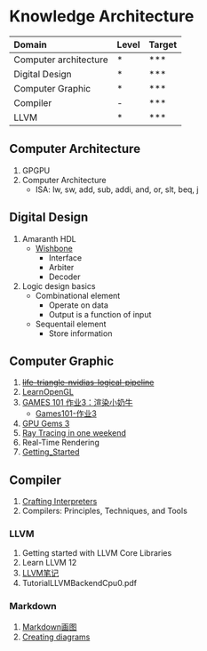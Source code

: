# Knowledge Architecture

Domain                     |Level|Target
:--------------------------|:----|:-----
Computer architecture      |*    |***
Digital Design             |*    |***
Computer Graphic           |*    |***
Compiler                   |-    |***
LLVM                       |*    |***

## Computer Architecture

1. GPGPU
2. Computer Architecture
    - ISA: lw, sw, add, sub, addi, and, or, slt, beq, j

## Digital Design

1. Amaranth HDL
    - [Wishbone](https://wishbone-interconnect.readthedocs.io/en/latest/01_introduction.html)
      - Interface
      - Arbiter
      - Decoder
2. Logic design basics
    - Combinational element
        - Operate on data
        - Output is a function of input
    - Sequentail element
        - Store information

## Computer Graphic

1. ~~[life-triangle-nvidias-logical-pipeline](https://developer.nvidia.com/content/life-triangle-nvidias-logical-pipeline)~~
2. [LearnOpenGL](https://learnopengl.com/)
3. [GAMES 101 作业3：渲染小奶牛](https://zhuanlan.zhihu.com/p/465058581)
   - [Games101-作业3](https://zhuanlan.zhihu.com/p/419872527)
4. [GPU Gems 3](https://developer.nvidia.com/gpugems/gpugems3/contributors)
5. [Ray Tracing in one weekend](https://github.com/RayTracing)
6. Real-Time Rendering
7. [Getting_Started](https://www.khronos.org/opengl/wiki/Getting_Started)

## Compiler

1. [Crafting Interpreters](http://craftinginterpreters.com/welcome.html)
2. Compilers: Principles, Techniques, and Tools

### LLVM

1. Getting started with LLVM Core Libraries
2. Learn LLVM 12
3. [LLVM笔记](https://www.cnblogs.com/Five100Miles/category/1438128.html)
4. TutorialLLVMBackendCpu0.pdf

### Markdown

1. [Markdown画图](https://blog.csdn.net/qq_32708605/article/details/123801702)
2. [Creating diagrams](https://docs.github.com/en/get-started/writing-on-github/working-with-advanced-formatting/creating-diagrams#creating-mermaid-diagrams)
